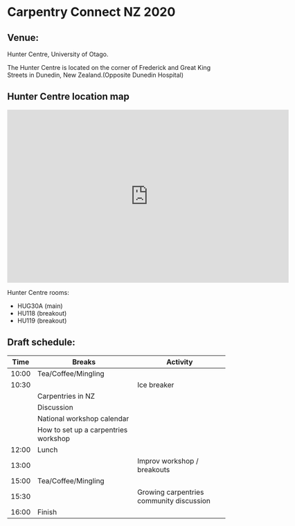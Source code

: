 # Carpentry Connect NZ 2020

## Venue:

Hunter Centre, University of Otago.

The Hunter Centre is located on the corner of Frederick and Great King Streets in Dunedin, New Zealand.(Opposite Dunedin Hospital)

<div id="content">
	<h2>Hunter Centre location map</h2> <p class="fullwidthimage noborder"><iframe allowfullscreen="" style="border:0" src="https://www.google.com/maps/embed?pb=!1m18!1m12!1m3!1d2778.1587784450094!2d170.50696961647813!3d-45.86813284379679!2m3!1f0!2f0!3f0!3m2!1i1024!2i768!4f13.1!3m3!1m2!1s0xa82eac6dc69f8591%3A0x32bb51f6bd957c7!2sHunter+Centre+Great+King+St%2C+North+Dunedin%2C+Dunedin+9016!5e0!3m2!1sen!2snz!4v1470783594215" width="650" height="400" frameborder="0"></iframe></p>

</div>

Hunter Centre rooms:

- HUG30A (main)
- HU118 (breakout)
- HU119 (breakout)


## Draft schedule:

Time  | Breaks | Activity
---|---|---
10:00 | Tea/Coffee/Mingling |
10:30 | | Ice breaker |
| |Carpentries in NZ
 | |  Discussion                 
 | |  National workshop calendar 
 | |  How to set up a carpentries workshop 
12:00 | Lunch |
13:00 || Improv workshop / breakouts
15:00 | Tea/Coffee/Mingling|
15:30 | |Growing carpentries community discussion
16:00 | Finish |
